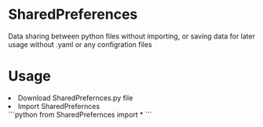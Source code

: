 # SharedPreferences
 Data sharing between python files without importing, or saving data for later usage without .yaml or any configration files
# Usage
<li>Download SharedPrefernces.py file</li>
<li>Import SharedPrefernces</li>
```python
from SharedPrefernces import *
```